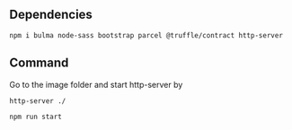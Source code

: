 ## Dependencies

```
npm i bulma node-sass bootstrap parcel @truffle/contract http-server
```

## Command
Go to the image folder and start http-server by 
```
http-server ./
```
```
npm run start
```


<!-- 1) Open your terminal and type

npm install -g 

2)  root folder that you want to serve you files and type:



3) Read the output of the terminal, something kinda http://localhost:8080 will appear. -->